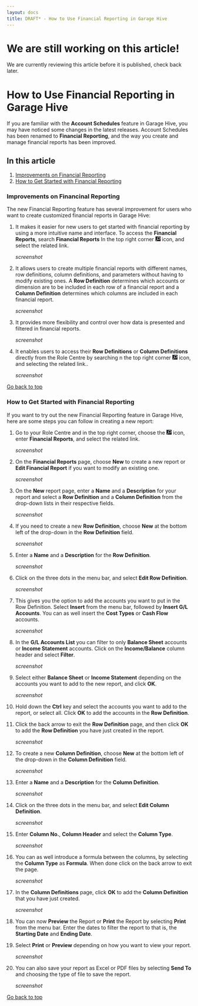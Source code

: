 ```yaml
---
layout: docs
title: DRAFT* - How to Use Financial Reporting in Garage Hive
---
```


<a name="top"></a>

# We are still working on this article!
We are currently reviewing this article before it is published, check back later.

# How to Use Financial Reporting in Garage Hive
If you are familiar with the **Account Schedules** feature in Garage Hive, you may have noticed some changes in the latest releases. Account Schedules has been renamed to **Financial Reporting**, and the way you create and manage financial reports has been improved.

## In this article
1. [Improvements on Financial Reporting](#improvements-on-financial-reporting)
2. [How to Get Started with Financial Reporting](#how-to-get-started-with-financial-reporting)

### Improvements on Financinal Reporting
The new Financial Reporting feature has several improvement for users who want to create customized financial reports in Garage Hive:
1. It makes it easier for new users to get started with financial reporting by using a more intuitive name and interface. To access the **Financial Reports**, search **Financial Reports** In the top right corner ![](media/search_icon.png) icon, and select the related link.

   *screenshot*

2. It allows users to create multiple financial reports with different names, row definitions, column definitions, and parameters without having to modify existing ones. A **Row Definition** determines which accounts or dimension are to be included in each row of a financial report and a **Column Definition** determines which columns are included in each financial report.

   *screenshot*

3. It provides more flexibility and control over how data is presented and filtered in financial reports.

   *screenshot*

4. It enables users to access their **Row Definitions** or **Column Definitions** directly from the Role Centre by searching n the top right corner ![](media/search_icon.png) icon, and selecting the related link.. 

   *screenshot*

[Go back to top](#top)

### How to Get Started with Financial Reporting
If you want to try out the new Financial Reporting feature in Garage Hive, here are some steps you can follow in creating a new report:

1. Go to your Role Centre and in the top right corner, choose the ![](media/search_icon.png) icon, enter **Financial Reports**, and select the related link.

   *screenshot*

1. On the **Financial Reports** page, choose **New** to create a new report or **Edit Financial Report** if you want to modify an existing one.

   *screenshot*

1. On the **New** report page, enter a **Name** and a **Description** for your report and select a **Row Definition** and a **Column Definition** from the drop-down lists in their respective fields. 

    *screenshot*

1. If you need to create a new **Row Definition**, choose **New** at the bottom left of the drop-down in the **Row Definition** field.

   *screenshot*

1. Enter a **Name** and a **Description**  for the **Row Definition**.

   *screenshot*

1. Click on the three dots in the menu bar, and select **Edit Row Definition**.

   *screenshot*

1. This gives you the option to add the accounts you want to put in the Row Definition. Select **Insert** from the menu bar, followed by **Insert G/L Accounts**. You can as well insert the **Cost Types** or **Cash Flow** accounts.

   *screenshot*

1. In the **G/L Accounts List** you can filter to only **Balance Sheet** accounts or **Income Statement** accounts. Click on the **Income/Balance** column header and select **Filter**.

   *screenshot*

1. Select either **Balance Sheet** or **Income Statement** depending on the accounts you want to add to the new report, and click **OK**.

   *screenshot*

1. Hold down the **Ctrl** key and select the accounts you want to add to the report, or select all. Click **OK** to add the accounts in the **Row Definition**.
1. Click the back arrow to exit the **Row Definition** page, and then click **OK** to add the **Row Definition** you have just created in the report.

   *screenshot*

1. To create a new **Column Definition**, choose **New** at the bottom left of the drop-down in the **Column Definition** field.

   *screenshot*

1. Enter a **Name** and a **Description** for the **Column Definition**.

   *screenshot*

1. Click on the three dots in the menu bar, and select **Edit Column Definition**.

   *screenshot*

1. Enter **Column No.**, **Column Header** and select the **Column Type**.

   *screenshot*

1. You can as well introduce a formula between the columns, by selecting the **Column Type** as **Formula**. When done click on the back arrow to exit the page.

   *screenshot*

1. In the **Column Definitions** page, click **OK** to add the **Column Definition** that you have just created.

   *screenshot*

1. You can now **Preview** the Report or **Print** the Report by selecting **Print** from the menu bar. Enter the dates to filter the report to that is, the **Starting Date** and **Ending Date**.
1. Select **Print** or **Preview** depending on how you want to view your report.

   *screenshot*

1. You can also save your report as Excel or PDF files by selecting **Send To** and choosing the type of file to save the report.

   *screenshot*


[Go back to top](#top)

